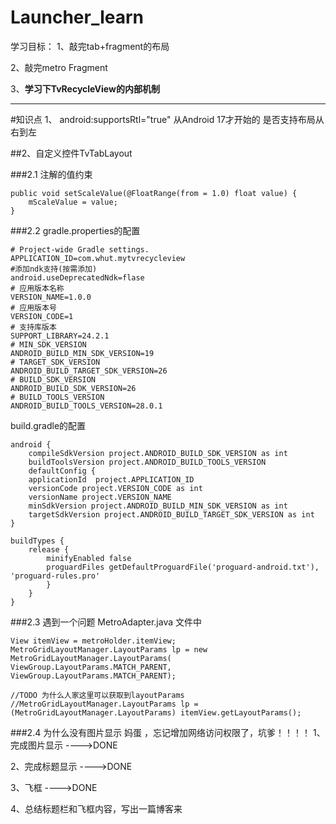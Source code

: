 # Launcher_learn
学习目标：
1、敲完tab+fragment的布局

2、敲完metro Fragment

3、**学习下TvRecycleView的内部机制**





----------

#知识点
1、  android:supportsRtl="true"
从Android 17才开始的 是否支持布局从右到左

##2、自定义控件TvTabLayout

###2.1  注解的值约束
    
    public void setScaleValue(@FloatRange(from = 1.0) float value) {
    	mScaleValue = value;
    }


###2.2 gradle.properties的配置
    
    # Project-wide Gradle settings.
    APPLICATION_ID=com.whut.mytvrecycleview
    #添加ndk支持(按需添加)
    android.useDeprecatedNdk=flase
    # 应用版本名称
    VERSION_NAME=1.0.0
    # 应用版本号
    VERSION_CODE=1
    # 支持库版本
    SUPPORT_LIBRARY=24.2.1
    # MIN_SDK_VERSION
    ANDROID_BUILD_MIN_SDK_VERSION=19
    # TARGET_SDK_VERSION
    ANDROID_BUILD_TARGET_SDK_VERSION=26
    # BUILD_SDK_VERSION
    ANDROID_BUILD_SDK_VERSION=26
    # BUILD_TOOLS_VERSION
    ANDROID_BUILD_TOOLS_VERSION=28.0.1
    
build.gradle的配置

    android {
	    compileSdkVersion project.ANDROID_BUILD_SDK_VERSION as int
	    buildToolsVersion project.ANDROID_BUILD_TOOLS_VERSION
	    defaultConfig {
	    applicationId  project.APPLICATION_ID
	    versionCode project.VERSION_CODE as int
	    versionName project.VERSION_NAME
	    minSdkVersion project.ANDROID_BUILD_MIN_SDK_VERSION as int
	    targetSdkVersion project.ANDROID_BUILD_TARGET_SDK_VERSION as int
    }

    buildTypes {
	    release {
		    minifyEnabled false
		    proguardFiles getDefaultProguardFile('proguard-android.txt'), 'proguard-rules.pro'
	    	}
    	}
    }
    

###2.3 遇到一个问题
MetroAdapter.java 文件中
    
    View itemView = metroHolder.itemView;
    MetroGridLayoutManager.LayoutParams lp = new MetroGridLayoutManager.LayoutParams(
    ViewGroup.LayoutParams.MATCH_PARENT,
    ViewGroup.LayoutParams.MATCH_PARENT);

    //TODO 为什么人家这里可以获取到layoutParams
    //MetroGridLayoutManager.LayoutParams lp = (MetroGridLayoutManager.LayoutParams) itemView.getLayoutParams();





###2.4 为什么没有图片显示   妈蛋 ，忘记增加网络访问权限了，坑爹！！！！
1、完成图片显示  ---->DONE

2、完成标题显示  ---->DONE

3、飞框   ---->DONE

4、总结标题栏和飞框内容，写出一篇博客来

